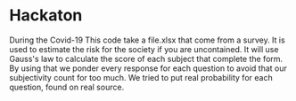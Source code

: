 # Hackaton
During the Covid-19
This code take a file.xlsx that come from a survey. It is used to estimate the risk for the society if you are uncontained. 
It will use Gauss's law to calculate the score of each subject that complete the form. By using that we ponder every response for each
question to avoid that our subjectivity count for too much. We tried to put real probability for each question, found on real source.
